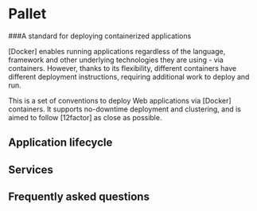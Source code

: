 Pallet
======

###A standard for deploying containerized applications

[Docker] enables running applications regardless of the language, framework and
other underlying technologies they are using - via containers. However, thanks
to its flexibility, different containers have different deployment
instructions, requiring additional work to deploy and run.

This is a set of conventions to deploy Web applications via [Docker]
containers. It supports no-downtime deployment and clustering, and is aimed to
follow [12factor] as close as possible.

Application lifecycle
---------------------

Services
--------

Frequently asked questions
--------------------------
